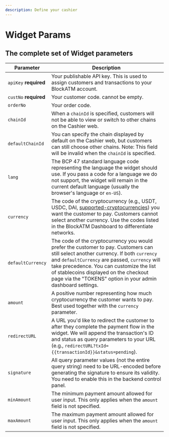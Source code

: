 ```yaml
---
description: Define your cashier
---
```


# Widget Params

## The complete set of Widget  parameters
| Parameter           | Description |
|---------------------|-------------|
| `apiKey` **required** | Your publishable API key. This is used to assign customers and transactions to your BlockATM account. |
| `custNo` **required** | Your customer code. cannot be empty. |
| `orderNo` | Your order code. |
| `chainId` | When a `chainId` is specified, customers will not be able to view or switch to other chains on the Cashier web. |
| `defaultChainId` | You can specify the chain displayed by default on the Cashier web, but customers can still choose other chains. Note: This field will be invalid when the `chainId` is specified. |
| `lang` | The BCP 47 standard language code representing the language the widget should use. If you pass a code for a language we do not support, the widget will remain in the current default language (usually the browser's language or `en-US`). |
| `currency` | The code of the cryptocurrency (e.g., USDT, USDC, DAI, [supported-cryptocurrencies](https://blockatm.readme.io/reference/supported-cryptocurrencies)) you want the customer to pay. Customers cannot select another currency. Use the codes listed in the BlockATM Dashboard to differentiate networks. |
| `defaultCurrency` | The code of the cryptocurrency you would prefer the customer to pay. Customers can still select another currency. If both `currency` and `defaultCurrency` are passed, `currency` will take precedence. You can customize the list of stablecoins displayed on the checkout page via the "TOKENS" option in your admin dashboard settings. |
| `amount` | A positive number representing how much cryptocurrency the customer wants to pay. Best used together with the `currency` parameter. |
| `redirectURL` | A URL you'd like to redirect the customer to after they complete the payment flow in the widget. We will append the transaction's ID and status as query parameters to your URL (e.g., `redirectURL?txId={{transactionId}}&status=pending`). |
| `signature` | All query parameter values (not the entire query string) need to be URL-encoded before generating the signature to ensure its validity. You need to enable this in the backend control panel. |
| `minAmount` | The minimum payment amount allowed for user input. This only applies when the `amount` field is not specified. |
| `maxAmount` | The maximum payment amount allowed for user input. This only applies when the `amount` field is not specified. |
####



